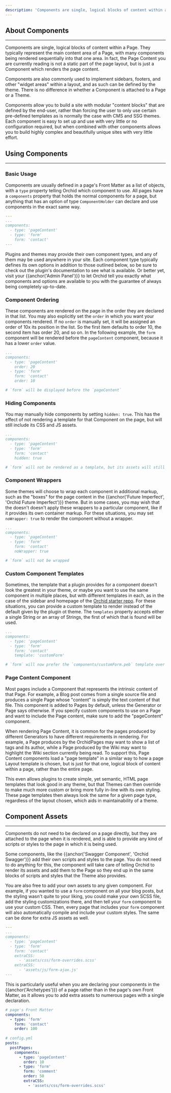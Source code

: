 ```yaml
---
description: 'Components are single, logical blocks of content within a Page.'
---
```


## About Components
---

Components are single, logical blocks of content within a Page. They typically represent the main content area of a 
Page, with many components being rendered sequentially into that one area. In fact, the Page Content you are currently 
reading is not a static part of the page layout, but is just a Component which renders the page content.

Components are also commonly used to implement sidebars, footers, and other "widget areas" within a layout, and as such
can be defined by the theme. There is no difference in whether a Component is attached to a Page or a Theme.

Components allow you to build a site with modular "content blocks" that are defined by the end-user, rather than forcing
the user to only use certain pre-defined templates as is normally the case with CMS and SSG themes. Each component is 
easy to set up and use with very little or no configuration required, but when combined with other components allows you
to build highly complex and beautifully unique sites with very little effort. 

## Using Components
---

### Basic Usage

Components are usually defined in a page's Front Matter as a list of objects, with a `type` property telling Orchid 
which component to use. All pages have a `components` property that holds the normal components for a page, but anything
that has an option of type `ComponentHolder` can declare and use components in the exact same way. 

```yaml
---
...
components:
  - type: 'pageContent'
  - type: 'form'
    form: 'contact'
---
```

Plugins and themes may provide their own component types, and any of them may be used anywhere in your site. Each 
component type typically defines its own options in addition to those outlined below, so be sure to check out the 
plugin's documentation to see what is available. Or better yet, visit your {{anchor('Admin Panel')}} to let Orchid
tell you exactly what components and options are available to you with the guarantee of always being completely 
up-to-date.

### Component Ordering

These components are rendered on the page in the order they are declared in that list. You may also explicitly set the 
`order` in which you want your components rendered. If no `order` is manually set, it will be assigned an order of 10x
its position in the list. So the first item defaults to order 10, the second item has order 20, and so on. In the 
following example, the `form` component will be rendered before the `pageContent` component, because it has a lower
`order` value.

```yaml
...
components:
  - type: 'pageContent'
    order: 20
  - type: 'form'
    form: 'contact'
    order: 10

# `form` will be displayed before the `pageContent`
```

### Hiding Components

You may manually hide components by setting `hidden: true`. This has the effect of not rendering a template for that 
Component on the page, but will still include its CSS and JS assets. 

```yaml
...
components:
  - type: 'pageContent'
  - type: 'form'
    form: 'contact'
    hidden: true

# `form` will not be rendered as a template, but its assets will still be included
```

### Component Wrappers

Some themes will choose to wrap each component in additional markup, such as the "boxes" for the page content in the 
{{anchor('Future Imperfect', 'Orchid Future Imperfect')}} theme. But in some cases, you may wish that the doesn't 
doesn't apply these wrappers to a particular component, like if it provides its own container markup. For these 
situations, you may set `noWrapper: true` to render the component without a wrapper.

```yaml
...
components:
  - type: 'pageContent'
  - type: 'form'
    form: 'contact'
    noWrapper: true

# `form` will not be wrapped
```

### Custom Component Templates

Sometimes, the template that a plugin provides for a component doesn't look the greatest in your theme, or maybe you 
want to use the same component in multiple places, but with different templates in each, as in the case of the sidebar
and homepage of the [Orchid starter repo](https://github.com/JavaEden/OrchidStarter). For these situations, you can 
provide a custom template to render instead of the default given by the plugin ot theme. The `templates` property 
accepts either a single String or an array of Strings, the first of which that is found will be used.

```yaml
...
components:
  - type: 'pageContent'
  - type: 'form'
    form: 'contact'
    template: 'customForm' 

# `form` will now prefer the `components/customForm.peb` template over `components/form.peb`  
```

### Page Content Component

Most pages include a Component that represents the intrinsic content of that Page. For example, a Blog post comes from a
single source file and produces a single Page whose "content" is simply the text content of that file. This component is 
added to Pages by default, unless the Generator or Page says otherwise. If you specify custom components to use on a 
Page and want to include the Page content, make sure to add the "pageContent" component.

When rendering Page Content, it is common for the pages produced by different Generators to have different requirements
in rendering. For example, a Page produces by the OrchidPages may want to show a list of tags and its author, while a
Page produced by the Wiki may want to highlight the Wiki section currently being read. To support this, Page Content
components load a "page template" in a similar way to how a page Layout template is chosen, but is just for that one, 
logical block of content within a page, rather than the entire page. 

This even allows plugins to create simple, yet semantic, HTML page templates that look good in any theme, but that 
Themes can then override to make much more custom or bring more fully in-line with its own styling. These page templates
then always look the same for a given page type, regardless of the layout chosen, which aids in maintainability of a 
theme.

## Component Assets
---

Components do not need to be declared on a page directly, but they are attached to the page when it is rendered, and is 
able to provide any kind of scripts or styles to the page in which it is being used. 

Some components, like the {{anchor('Swagger Component', 'Orchid Swagger')}} add their own scripts and styles to the 
page. You do not need to do anything for this, the component will take care of telling Orchid to render its assets and
add them to the Page so they end up in the same blocks of scripts and styles that the Theme also provides.

You are also free to add your own assets to any given component. For example, if you wanted to use a `form` component
on all your blog posts, but the styling wasn't quite to your liking, you could make your own SCSS file, add the styling
customizations there, and then tell your `form` component to use your custom CSS. Then, every page that includes your
`form` component will also automatically compile and include your custom styles. The same can be done for extra JS 
assets as well.

```yaml
---
...
components:
  - type: 'pageContent'
  - type: 'form'
    form: 'contact'
    extraCSS:
      - 'assets/css/form-overrides.scss'
    extraCSS:
      - 'assets/js/form-ajax.js'
---
```

This is particularly useful when you are declaring your components in the {{anchor('Archetypes')}} of a page rather than
in the page's own Front Matter, as it allows you to add extra assets to numerous pages with a single declaration.

```yaml
# page's Front Matter
components:
  - type: 'form'
    form: 'contact'
    order: 100
      
# config.yml
posts:
  postPages:
    components:
      - type: 'pageContent'
        order: 10
      - type: 'form'
        form: 'comment'
        order: 50
        extraCSS:
          - 'assets/css/form-overrides.scss' 
``` 
